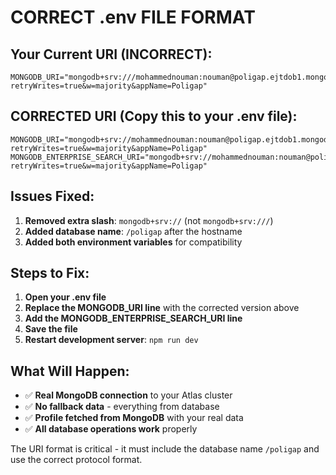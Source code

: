 # CORRECT .env FILE FORMAT

## Your Current URI (INCORRECT):
```
MONGODB_URI="mongodb+srv:///mohammednouman:nouman@poligap.ejtdob1.mongodb.net/?retryWrites=true&w=majority&appName=Poligap"
```

## CORRECTED URI (Copy this to your .env file):
```
MONGODB_URI="mongodb+srv://mohammednouman:nouman@poligap.ejtdob1.mongodb.net/poligap?retryWrites=true&w=majority&appName=Poligap"
MONGODB_ENTERPRISE_SEARCH_URI="mongodb+srv://mohammednouman:nouman@poligap.ejtdob1.mongodb.net/poligap?retryWrites=true&w=majority&appName=Poligap"
```

## Issues Fixed:
1. **Removed extra slash**: `mongodb+srv://` (not `mongodb+srv:///`)
2. **Added database name**: `/poligap` after the hostname
3. **Added both environment variables** for compatibility

## Steps to Fix:
1. **Open your .env file**
2. **Replace the MONGODB_URI line** with the corrected version above
3. **Add the MONGODB_ENTERPRISE_SEARCH_URI line**
4. **Save the file**
5. **Restart development server**: `npm run dev`

## What Will Happen:
- ✅ **Real MongoDB connection** to your Atlas cluster
- ✅ **No fallback data** - everything from database
- ✅ **Profile fetched from MongoDB** with your real data
- ✅ **All database operations work** properly

The URI format is critical - it must include the database name `/poligap` and use the correct protocol format.
